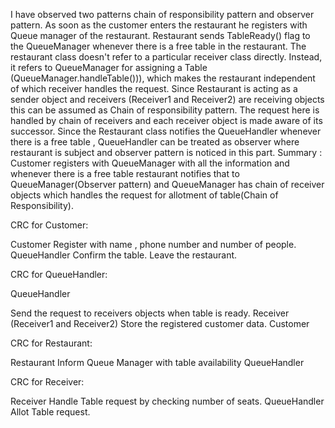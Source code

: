 
I have observed two patterns chain of responsibility pattern and observer pattern. 
As soon as the customer enters the restaurant he registers with Queue manager of the restaurant. Restaurant sends TableReady() flag to the QueueManager whenever there is a free table in the restaurant.
The restaurant class doesn't refer to a particular receiver class directly. Instead, it refers to QueueManager for assigning a Table (QueueManager.handleTable())), which makes the restaurant independent of which receiver handles the request. Since Restaurant is acting as a sender object and receivers (Receiver1 and Receiver2) are receiving objects this can be assumed as Chain of responsibility pattern. The request here is handled by chain of receivers and each receiver object is made aware of its successor.
Since the Restaurant class notifies the QueueHandler whenever there is a free table , QueueHandler can be treated as observer where restaurant is subject and observer pattern is noticed in this part.
Summary :
Customer registers with QueueManager with all the information and whenever there is a free table restaurant notifies that to QueueManager(Observer pattern) and QueueManager has chain of receiver objects which handles the request for allotment of table(Chain of Responsibility).

CRC for Customer:

Customer
Register with name , phone number and number of people.                     QueueHandler
Confirm the table.
Leave the restaurant.	

CRC for QueueHandler:

QueueHandler

Send the request to receivers objects when table is ready.                	Receiver (Receiver1 and Receiver2)
Store the registered customer data.                                         Customer        


CRC for Restaurant:

Restaurant
Inform Queue Manager with table availability	                             QueueHandler

CRC for Receiver:

Receiver
Handle Table request by checking number of seats.                          QueueHandler
Allot Table request.


